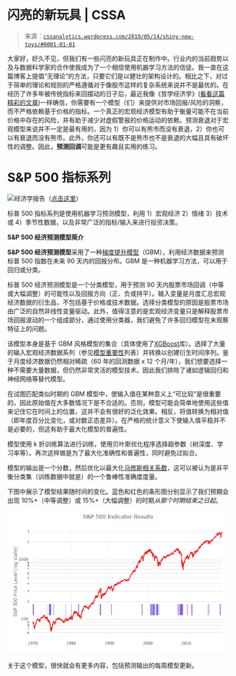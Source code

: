 <!--yml

分类：未分类

date: 2024-05-12 17:43:18

-->

# 闪亮的新玩具 | CSSA

> 来源：[`cssanalytics.wordpress.com/2019/05/14/shiny-new-toys/#0001-01-01`](https://cssanalytics.wordpress.com/2019/05/14/shiny-new-toys/#0001-01-01)

大家好，好久不见，但我们有一些闪亮的新玩具正在制作中。行业内的当前趋势以及与数据科学家的合作使我成为了一个相信使用机器学习方法的信徒。我一直在这篇博客上提倡“无理论”的方法，只要它们是以健壮的架构设计的。相比之下，对过于简单的理论和规则的严格遵循对于像股市这样的复杂系统来说并不是最优的。在经历了许多年被传统指标来回摆动的日子后，最近我像《哲学经济学》([看看这篇精彩的文章](http://www.philosophicaleconomics.com/2016/01/gtt/))一样确信，你需要有一个模型（们）来提供对市场回报/风险的洞察，而不严格依赖基于价格的指标。一个真正的宏观经济模型有助于衡量可能不在当前价格中存在的风险，并有助于减少对虚假警报的价格运动的依赖。预测衰退对于宏观模型来说并不一定是最有用的，因为 1）你可以有熊市而没有衰退，2）你也可以有衰退而没有熊市。此外，你还可以有既不是熊市也不是衰退的大幅且具有破坏性的调整。因此，**预测回调**可能是更有趣且实用的练习。

# S&P 500 指标系列

![经济学报告](img/d5939d618de3d75cf33818c80d1f5081.png)（[点击这里](http://lr-economics.herokuapp.com/)）

标普 500 指标系列是使用机器学习预测模型，利用 1）宏观经济 2）情绪 3）技术或 4）季节性数据，以及非常广泛的指标/输入来进行投资决策。

**S&P 500 经济预测模型简介**

**S&P 500 经济预测模型**采用了一种[梯度提升模型](https://en.wikipedia.org/wiki/Gradient_boosting)（GBM），利用经济数据来预测标普 500 指数在未来 90 天内的回报分布。GBM 是一种机器学习方法，可以用于回归或分类。

标普 500 经济预测模型是一个分类模型，用于预测 90 天内股票市场回调（中等或大幅调整）的可能性以及回报方向（正、负或持平）。输入变量是月度汇总宏观经济数据的衍生品，不包括基于价格或技术数据。选择分类模型的原因是股票市场由广泛的自然非线性变量驱动。此外，值得注意的是宏观经济变量只是解释股票市场回报波动的一个组成部分，通过使用分类器，我们避免了许多回归模型在未观察特征上的问题。

该模型本身是基于 GBM 风格模型的集合（具体使用了[XGBoost](https://xgboost.ai/)库）。选择了大量的输入宏观经济数据系列（参见[模型重要性](http://lr-economics.herokuapp.com/sp500_econ_model/#model_importances)列表）并转换以创建衍生时间序列。鉴于月度经济数据仍然相对稀疏（60 年的回测数据 x 12 个月/年），我们想要选择一种不需要大量数据，但仍然非常灵活的模型技术。因此我们排除了诸如逻辑回归和神经网络等替代模型。

在试图匹配类似时期的 GBM 模型中，使输入值在某种意义上“可比较”是很重要的，因此原始值在大多数情况下是不合适的。否则，模型可能会简单地使用这些值来记住它在时间上的位置，这并不会有很好的泛化效果。相反，将值转换为相对值（即年度百分比变化，或对数正态差异）。在严格的统计意义下使输入值平稳并不是必要的，但这有助于最大化模型的普遍性。

模型使用 k 折训练算法进行训练，使用贝叶斯优化程序选择超参数（树深度、学习率等）。再次这样做是为了最大化准确性和普遍性，同时避免过拟合。

模型的输出是一个分数，然后优化以最大化[马修斯相关系数](https://en.wikipedia.org/wiki/Matthews_correlation_coefficient)，这可以被认为是非平衡分类集（训练数据中就是）的一个鲁棒性准确度度量。

下图中展示了模型结果随时间的变化。蓝色和红色的条形图分别显示了我们预期会出现 10%+（中等调整）或 15%+（大幅调整）的时期*从那个时期结束之日起*。

![](img/2a9be29b7b49df0c5af92ced837f583e.png)

关于这个模型，很快就会有更多内容，包括预测输出的每周模型更新。
